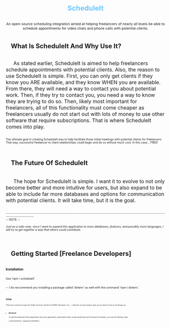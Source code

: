 <div style="height: max-content; width: 100%; display: flex; flex-flow: column nowrap; justify-content: flex-start; align-items: center; font-size: 62.5%;" align="center">
    <h1 align='center' style="font-size: 2.5em; font-weight: bold; color: rgb(110,198,255);">ScheduleIt</h1>
    <h2 style='font-size: 1.25em; font-weight: normal;'>An open-source scheduling integration aimed at helping freelancers of nearly all levels be able to schedule appointments for video chats and phone calls with potential clients.</h2>
</div>

<div style="height: max-content; width: 100%; display: flex; flex-flow: column nowrap; justify-content: flex-start; align-items: flex-start; font-size: 62.5%;" align="left">
    <h2 style='font-size: 20px; text-indent: 1rem;'>What Is ScheduleIt And Why Use It?</h2>
    <p style='font-size: 16px; text-indent: 1.5rem;'> As stated earlier, ScheduleIt is aimed to help freelancers schedule appointments with potential clients.  Also, the reason to use ScheduleIt is simple.  First, you can only get clients if they know you ARE available, and they know WHEN you are available.  From there, they will need a way to contact you about potential work.  Then, if they try to contact you, you need a way to know they are trying to do so.  Then, likely most important for freelancers, all of this functionality must come cheaper as freelancers usually do not start out with lots of money to use other software that require subscriptions.  That is where ScheduleIt comes into play.</p>
    <p>
        The ultimate goal in creating ScheduleIt was to help facilitate those initial meetings with potential clients for freelancers.  That way, successful freelancer to client relationships could begin and do so without much cost.  In this case... FREE!
    </p>
    <br>
    <h3 style='font-size: 20px; text-indent: 1rem;'>The Future Of ScheduleIt</h3>
    <p style='font-size: 16px; text-indent: 1.5rem;'>The hope for ScheduleIt is simple.  I want it to evolve to not only become better and more intuitive for users, but also expand to be able to include far more databases and options for communication with potential clients.  It will take time, but it is the goal.</p>
    <br>
    ---------------------------------------------------------------------------------------------------------------------------------------------------
    <br>
    -- NOTE -- 
    <h6>Just as a side-note, since I want to expand this application to more databases, features, and possibly more languages, I will try to get together a way that others could contribute.</h6>
    <br>
    <h2 style='font-size: 20px; text-indent: 1rem;'>Getting Started [Freelance Developers]</h2>
    <h3>Installation</h3>
    <p>Use 'npm i scheduleit'</p>
    <p> -- I do reccommend you installing a package called 'dotenv' as well with the command 'npm i dotenv'.</p>
    <br>
    <div style="height: max-content; width: 100%; display: flex; flex-flow: column nowrap; justify-content: flex-start; align-items: flex-start; font-size: 62.5%;" align="left">
        <h3>Setup</h3>
        <p>There are numerous ways the folder structure will be for EVERY developer.  So..., I will plan on just trying to give you an idea of how to set things up.</p>
        <ul>
            <li>
                <h4>Backend</h4>
                <p>To get the backend of the application into your application, particularly when using JavaScript and CommonJS modules, you use the folloing code:</p>
                <p>const backend = require('scheduleit')</p>
                <br>
                <p></p>
                <p></p>
            </li>
        </ul>
    </div>
</div>

